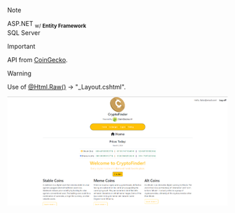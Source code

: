 
> [!NOTE]
> ASP.NET <sub>w/ <b>Entity Framework</b></sub>  
> SQL Server  

> [!IMPORTANT]
> API from [CoinGecko](https://www.coingecko.com/api/documentation).

> [!WARNING]
> Use of [@Html.Raw()](https://stackoverflow.com/questions/7751148/what-does-html-raw-do) -> "_Layout.cshtml".

![Home](https://github.com/FabiomtGoncalves/CryptoFinder/blob/master/imgs/home.png?raw=true)
